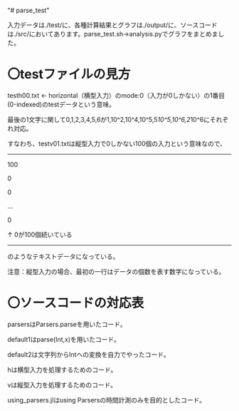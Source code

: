 "# parse_test" 


入力データは./test/に、各種計算結果とグラフは./output/に、ソースコードは./src/においてあります。parse_test.sh→analysis.pyでグラフをまとめました。


# 〇testファイルの見方

testh00.txt ← horizontal（横型入力）のmode:0（入力が0しかない）の1番目(0-indexed)のtestデータという意味。

最後の1文字に関して0,1,2,3,4,5,6が1,10^2,10^4,10^5,5*10^5,10^6,2*10^6にそれぞれ対応。

すなわち、testv01.txtは縦型入力で0しかない100個の入力という意味なので、

***

100

0

0

…

0

↑ 0が100個続いている

***

のようなテキストデータになっている。

注意：縦型入力の場合、最初の一行はデータの個数を表す数字になっている。

# 〇ソースコードの対応表

parsersはParsers.parseを用いたコード。

default1はparse(Int,x)を用いたコード。

default2は文字列からIntへの変換を自力でやったコード。

hは横型入力を処理するためのコード。

vは縦型入力を処理するためのコード。

using_parsers.jlはusing Parsersの時間計測のみを目的としたコード。
